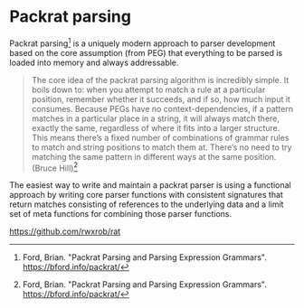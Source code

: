 # Packrat parsing

Packrat parsing[^1] is a uniquely modern approach to parser development based on the core assumption (from PEG) that everything to be parsed is loaded into memory and always addressable.

[^1]: Ford, Brian. "Packrat Parsing and Parsing Expression Grammars". <https://bford.info/packrat/>

> The core idea of the packrat parsing algorithm is incredibly simple. It boils down to: when you attempt to match a rule at a particular position, remember whether it succeeds, and if so, how much input it consumes. Because PEGs have no context-dependencies, if a pattern matches in a particular place in a string, it will always match there, exactly the same, regardless of where it fits into a larger structure. This means there’s a fixed number of combinations of grammar rules to match and string positions to match them at. There’s no need to try matching the same pattern in different ways at the same position. (Bruce Hill)[^1]

[^2]: Hill, Bruce. "Packrat Parsing from Scratch". <https://blog.bruce-hill.com/packrat-parsing-from-scratch>

The easiest way to write and maintain a packrat parser is using a functional approach by writing core parser functions with consistent signatures that return matches consisting of references to the underlying data and a limit set of meta functions for combining those parser functions.

<https://github.com/rwxrob/rat>

